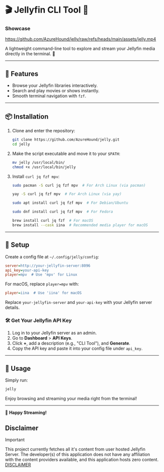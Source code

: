 # 🎬 Jellyfin CLI Tool 🍿

### Showcase

<https://github.com/AzureHound/jelly/raw/refs/heads/main/assets/jelly.mp4>

A lightweight command-line tool to explore and stream your Jellyfin media directly in the terminal. 🚀

---

## 🌟 Features

- Browse your Jellyfin libraries interactively.
- Search and play movies or shows instantly.
- Smooth terminal navigation with `fzf`.

---

## 📦 Installation

1. Clone and enter the repository:

   ```bash
   git clone https://github.com/AzureHound/jelly.git
   cd jelly
   ```

2. Make the script executable and move it to your `$PATH`:

   ```bash
   mv jelly /usr/local/bin/
   chmod +x /usr/local/bin/jelly
   ```

3. Install `curl jq fzf mpv`:

   ```bash
   sudo pacman -S curl jq fzf mpv  # For Arch Linux (via pacman)
   ```

   ```bash
   yay -S curl jq fzf mpv  # For Arch Linux (via yay)
   ```

   ```bash
   sudo apt install curl jq fzf mpv  # For Debian/Ubuntu
   ```

   ```bash
   sudo dnf install curl jq fzf mpv  # For Fedora
   ```

   ```bash
   brew install curl jq fzf  # For macOS
   brew install --cask iina  # Recommended media player for macOS
   ```

---

## 🔧 Setup

Create a config file at `~/.config/jelly/config`:

```ini
server=http://your-jellyfin-server:8096
api_key=your-api-key
player=mpv  # Use 'mpv' for Linux
```

For macOS, replace `player=mpv` with:

```ini
player=iina  # Use 'iina' for macOS
```

Replace `your-jellyfin-server` and `your-api-key` with your Jellyfin server details.

### 🛠️ Get Your Jellyfin API Key

1. Log in to your Jellyfin server as an admin.
2. Go to **Dashboard** > **API Keys**.
3. Click **+**, add a description (e.g., "CLI Tool"), and **Generate**.
4. Copy the API key and paste it into your config file under `api_key`.

---

## 🚀 Usage

Simply run:

```bash
jelly
```

Enjoy browsing and streaming your media right from the terminal!

---

🎉 **Happy Streaming!**

## Disclaimer

> [!IMPORTANT]
>
> This project currently fetches all it's content from user hosted Jellyfin Server.
> The developer(s) of this application does not have any affiliation with the content providers available, and this application hosts zero content.
> [DISCLAIMER](https://github.com/AzureHound/jelly/blob/main/DISCLAIMER.md)
